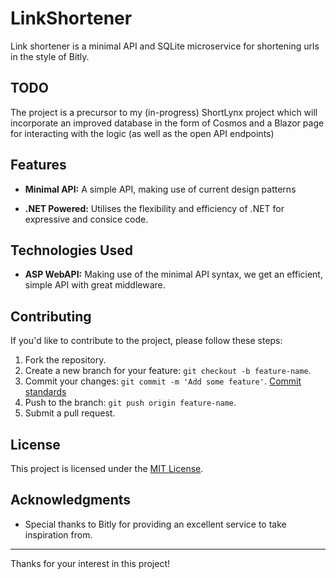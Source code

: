 # LinkShortener

Link shortener is a minimal API and SQLite microservice for shortening urls in the style of Bitly.

## TODO
The project is a precursor to my (in-progress) ShortLynx project which will incorporate an improved database in the form of Cosmos and a Blazor page for interacting with the logic (as well as the open API endpoints)

## Features

- **Minimal API:** A simple API, making use of current design patterns

- **.NET Powered:** Utilises the flexibility and efficiency of .NET for expressive and consice code.

## Technologies Used

- **ASP WebAPI:** Making use of the minimal API syntax, we get an efficient, simple API with great middleware.


## Contributing

If you'd like to contribute to the project, please follow these steps:

1. Fork the repository.
2. Create a new branch for your feature: `git checkout -b feature-name`.
3. Commit your changes: `git commit -m 'Add some feature'`. [Commit standards](https://www.conventionalcommits.org/en/v1.0.0/#specification)
4. Push to the branch: `git push origin feature-name`.
5. Submit a pull request.

## License

This project is licensed under the [MIT License](LICENSE).

## Acknowledgments

- Special thanks to Bitly for providing an excellent service to take inspiration from.

---

Thanks for your interest in this project!
